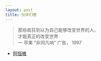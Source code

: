 ```yaml
---
layout: post
title: 伙伴们嗷
---
```


> 那些疯狂到以为自己能够改变世界的人，  
> 才能真正的改变世界   
> 一 苹果 "非同凡响" 广告， 1997

* [阿恒嗷](https://zhangjiaheng.cn)
